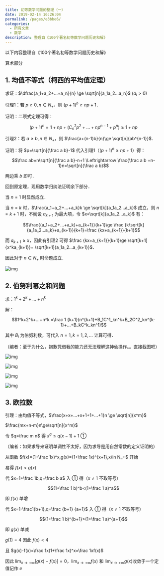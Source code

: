```yaml
---
title: 初等数学问题的整理（一）
date: 2019-02-14 16:26:04
permalink: /pages/e3bbe6/
categories:
  - 所有文章
  - 数学
description: 整理自《100个著名初等数学问题历史和解》
---
```


以下内容整理自《100个著名初等数学问题历史和解》

算术部分

## 1. 均值不等式（柯西的平均值定理）

求证：$\dfrac{a_1+a_2+...+a_n}{n} \ge \sqrt[n]{a_1a_2...a_n}$ $(a_i>0)$

引理1：若 $p\ge 0,n\in N_+$，则 $(p+1)^n\ge np+1$．

证明：二项式定理可得：

$$(p+1)^n=1+np+(C^2_np^2+...+np^{n-1}+p^n)\ge 1+np$$

引理2：若 $a\ge b,n\in N_+$，则 $\frac{a+(n-1)b}{n}\ge \sqrt[n]{ab^{n-1}}$．

证明：将 $p=\sqrt[n]{\frac a b}-1$ 代入引理1（$(p+1)^n\ge np+1$）得：

$$\frac ab=n\sqrt[n]{\frac a b}-n+1 \Leftrightarrow \frac{\frac a b +n-1}n=\sqrt[n]{\frac a b}$$

两边乘 $b$ 即可．

回到原定理，现用数学归纳法证明余下部分．

当 $n=1$ 时显然成立．

当 $n=k$ 时，$\frac{a_1+a_2+...+a_k}k \ge \sqrt[k]{a_1a_2...a_k}$ 成立，则 $n=k+1$ 时，不妨设 $a_{k+1}$ 为最大项，令 $x=\sqrt[k]{a_1a_2...a_k}$ 有：

$$\frac{(a_1+a_2+...+a_k)+a_{k+1}}{k+1}\ge \frac {k\sqrt[k]{a_1a_2...a_k}+a_{k+1}}{k+1}=\frac {kx+a_{k+1}}{k+1}$$

而 $a_{k+1}\ge x$，因此有引理2 可得 $\frac {kx+a_{k+1}}{k+1}\ge \sqrt[k+1]{x^ka_{k+1}}= \sqrt[k+1]{a_1a_2...a_{k+1}}$．

因此对于 $n\in N_+$ 时命题成立．

![img](/img/e3bbe6-0.png)

## 2. 伯努利幂之和问题

求：$1^k+2^k+...+n^k$

解：

$$1^k+2^k+...+n^k =\frac 1 {k+1}(n^{k+1}+B_1C^1_kn^k+B_2C^2_kn^{k-1}+...+B_kC^k_kn^1)$$

其中 $B_i$ 为伯努利数，可代入 $n=1,k=1,2,...$ 计算可得．

（编者：至于为什么，抱歉凭借我的能力还无法理解这神仙操作。。直接截图吧）

![img](/img/e3bbe6-1.png)

![img](/img/e3bbe6-2.png)

![img](/img/e3bbe6-3.png)

![img](/img/e3bbe6-0.png)

## 3. 欧拉数

引理：由均值不等式，$\frac{x+x+...+x+1+1+...+1}n \ge \sqrt[n]{x^m}$

$\frac{mx+n-m}n\ge\sqrt[n]{x^m}$

令 $q=\frac m n$ 得 $x^q\le q(x-1)+1$ ①

（编者：如果求导来证明单调性不太好，因为求导是用自然常数的定义证明的）

从函数 $f(x)=(1+\frac 1x)^x,g(x)=(1+\frac 1x)^{x+1},x\in N_+$ 开始

易得 $f(x)<g(x)$

代 $x=1+\frac 1b,q=\frac b a$ 入 ① 得（$x≠1$ 不取等号）

$$(1+\frac 1 b)^b<(1+\frac 1 a)^a$$

即 $f(x)$ 单增

代 $x=1-\frac1{b+1},q=\frac {b+1} {a+1}$ 入 ① 得（$x≠1$ 不取等号）

$$(1+\frac 1 b)^{b+1}>(1+\frac 1 a)^{a+1}$$

即 $g(x)$ 单减

$g(1)=4$ 因此 $f(x)<4$

且 $g(x)-f(x)=\frac 1x(1+\frac 1x)^x=\frac 1xf(x)$

因此 $\lim_{x \to +\infty}[g(x)-f(x)]=0$，$\lim_{x\to +\infty}f(x)$ 和 $\lim_{x\to +\infty}g(x)$收敛于一个定值记作 $e$
